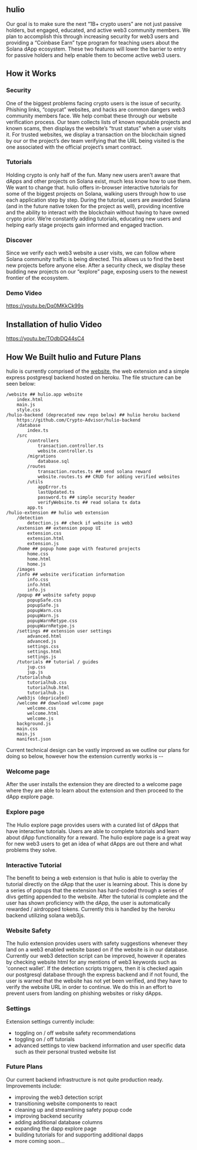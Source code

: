 ## hulio
Our goal is to make sure the next “1B+ crypto users” are not just passive holders, but engaged, educated, and active web3 community members.
We plan to accomplish this through increasing security for web3 users and providing a “Coinbase Earn” type program for teaching users about the Solana dApp ecosystem. These two features will lower the barrier to entry for passive holders and help enable them to become active web3 users.
  


## How it Works

### Security
One of the biggest problems facing crypto users is the issue of security. Phishing links, “copycat” websites, and hacks are common dangers web3 community members face. We help combat these through our website verification process. Our team collects lists of known reputable projects and known scams, then displays the website’s “trust status” when a user visits it. For trusted websites, we display a transaction on the blockchain signed by our or the project’s dev team verifying that the URL being visited is the one associated with the official project’s smart contract.

### Tutorials
Holding crypto is only half of the fun. Many new users aren’t aware that dApps and other projects on Solana exist, much less know how to use them. We want to change that. hulio offers in-browser interactive tutorials for some of the biggest projects on Solana, walking users through how to use each application step by step. During the tutorial, users are awarded Solana (and in the future native token for the project as well), providing incentive and the ability to interact with the blockchain without having to have owned crypto prior. We’re constantly adding tutorials, educating new users and helping early stage projects gain informed and engaged traction.

### Discover
Since we verify each web3 website a user visits, we can follow where Solana community traffic is being directed. This allows us to find the best new projects before anyone else. After a security check, we display these budding new projects on our “explore” page, exposing users to the newest frontier of the ecosystem.

### Demo Video
https://youtu.be/Dq0MKkCk99s



## Installation of hulio Video
https://youtu.be/TOdbDQ44sC4

  
  

## How We Built hulio and Future Plans
hulio is currently comprised of the [website](https://hulio.app/), the web extension and a simple express postgresql backend hosted on heroku. The file structure can be seen below:

```
/website ## hulio.app website
    index.html
    main.js
    style.css
/hulio-backend (deprecated new repo below) ## hulio heroku backend
    https://github.com/Crypto-Advisor/hulio-backend
    /database
        index.ts
    /src
        /controllers
            transaction.controller.ts
            website.controller.ts
        /migrations
            database.sql
        /routes
            transaction.routes.ts ## send solana reward
            website.routes.ts ## CRUD for adding verified websites
        /utils
            appError.ts
            lastUpdated.ts
            password.ts ## simple security header
            verifyWebsite.ts ## read solana tx data
        app.ts
/hulio-extension ## hulio web extension
    /detection
        detection.js ## check if website is web3
    /extension ## extension popup UI
        extension.css
        extension.html
        extension.js
    /home ## popup home page with featured projects
        home.css
        home.html
        home.js
    /images
    /info ## website verification information
        info.css
        info.html
        info.js
    /popup ## website safety popup
        popupSafe.css
        popupSafe.js
        popupWarn.css
        popupWarn.js
        popupWarnRetype.css
        popupWarnRetype.js
    /settings ## extension user settings
        advanced.html
        advanced.js
        settings.css
        settings.html
        settings.js
    /tutorials ## tutorial / guides
        jup.css
        jup.js
    /tutorialshub
        tutorialhub.css
        tutorialhub.html
        tutorialhub.js
    /web3js (depricated)
    /welcome ## download welcome page
        welcome.css
        welcome.html
        welcome.js
    background.js
    main.css
    main.js
    manifest.json
```
 
Current technical design can be vastly improved as we outline our plans for doing so below, however how the extension currently works is -- 

### Welcome page
After the user installs the extension they are directed to a welcome page where they are able to learn about the extension and then proceed to the dApp explore page.

### Explore page
The Hulio explore page provides users with a curated list of dApps that have interactive tutorials. Users are able to complete tutorials and learn about dApp functionality for a reward. The hulio explore page is a great way for new web3 users to get an idea of what dApps are out there and what problems they solve.

### Interactive Tutorial 
The benefit to being a web extension is that hulio is able to overlay the tutorial directly on the dApp that the user is learning about. This is done by a series of popups that the extension has hard-coded through a series of divs getting appended to the website. After the tutorial is complete and the user has shown proficiency with the dApp, the user is automatically rewarded / airdropped tokens. Currently this is handled by the heroku backend utilizing solana web3js. 

### Website Safety 
The hulio extension provides users with safety suggestions whenever they land on a web3 enabled website based on if the website is in our database. Currently our web3 detection script can be improved, however it operates by checking website html for any mentions of web3 keywords such as 'connect wallet'. If the detection scripts triggers, then it is checked again our postgresql database through the express backend and if not found, the user is warned that the website has not yet been verified, and they have to verify the website URL in order to continue. We do this in an effort to prevent users from landing on phishing websites or risky dApps.

### Settings
Extension settings currently include:
- toggling on / off website safety recommendations
- toggling on / off tutorials
- advanced settings to view backend information and user specific data such as their personal trusted website list

### Future Plans
Our current backend infrastructure is not quite production ready. Improvements include:
- improving the web3 detection script
- transitioning website components to react
- cleaning up and streamlining safety popup code
- improving backend security
- adding additional database columns
- expanding the dapp explore page
- building tutorials for and supporting additional dapps
- more coming soon...
